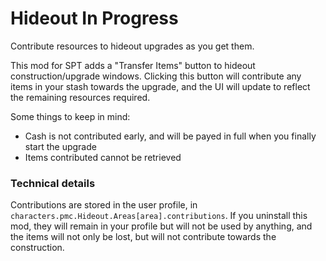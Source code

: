 # Hideout In Progress

Contribute resources to hideout upgrades as you get them.

This mod for SPT adds a "Transfer Items" button to hideout construction/upgrade windows. Clicking this button will contribute any items in your stash towards the upgrade, and the UI will update to reflect the remaining resources required.

Some things to keep in mind:

-   Cash is not contributed early, and will be payed in full when you finally start the upgrade
-   Items contributed cannot be retrieved

### Technical details

Contributions are stored in the user profile, in `characters.pmc.Hideout.Areas[area].contributions`. If you uninstall this mod, they will remain in your profile but will not be used by anything, and the items will not only be lost, but will not contribute towards the construction.
